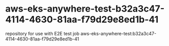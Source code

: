 # aws-eks-anywhere-test-b32a3c47-4114-4630-81aa-f79d29e8ed1b-41
repository for use with E2E test job aws-eks-anywhere-test:b32a3c47-4114-4630-81aa-f79d29e8ed1b-41
